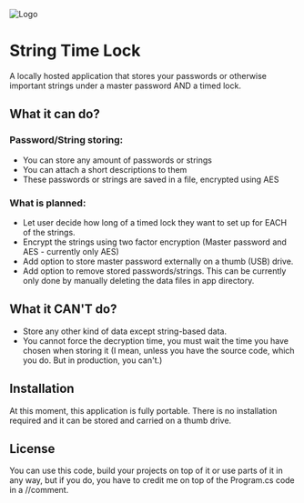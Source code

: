 
![Logo](https://lamecode.eu/exclude/linked-files/stringTimeLock.png)


# String Time Lock

A locally hosted application that stores your passwords or otherwise important strings under a master password AND a timed lock. 



## What it can do?
### Password/String storing:
- You can store any amount of passwords or strings
- You can attach a short descriptions to them
- These passwords or strings are saved in a file, encrypted using AES

### What is planned:
- Let user decide how long of a timed lock they want to set up for EACH of the strings.
- Encrypt the strings using two factor encryption (Master password and AES - currently only AES)
- Add option to store master password externally on a thumb (USB) drive.
- Add option to remove stored passwords/strings. This can be currently only done by manually deleting the data files in app directory.

## What it CAN'T do?
- Store any other kind of data except string-based data.
- You cannot force the decryption time, you must wait the time you have chosen when storing it (I mean, unless you have the source code, which you do. But in production, you can't.)

## Installation

At this moment, this application is fully portable. There is no installation required and it can be stored and carried on a thumb drive.
## License

You can use this code, build your projects on top of it or use parts of it in any way, but if you do, you have to credit me on top of the Program.cs code in a //comment.
